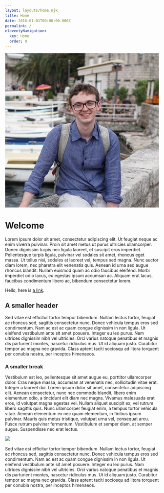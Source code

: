 ```yaml
---
layout: layouts/home.njk
title: Home
date: 2016-01-01T00:00:00.000Z
permalink: /
eleventyNavigation:
  key: Home
  order: 0
---
```

![](/static/img/boka_profile_square.jpg)

# Welcome

Lorem ipsum dolor sit amet, consectetur adipiscing elit. Ut feugiat neque ac enim viverra pulvinar. Proin sit amet metus ut purus ultricies ullamcorper. Donec dignissim turpis nec ligula laoreet, et suscipit eros imperdiet. Pellentesque turpis ligula, pulvinar vel sodales sit amet, rhoncus eget massa. Ut tellus nisi, sodales at laoreet vel, tempus sed magna. Nunc auctor diam lorem, nec pharetra elit venenatis quis. Aenean id urna sed augue rhoncus blandit. Nullam euismod quam ac odio faucibus eleifend. Morbi imperdiet odio lacus, eu egestas ipsum accumsan ac. Aliquam erat lacus, faucibus condimentum libero ac, bibendum consectetur lorem.

Hello, here is [a link](http://www.google.com).

## A smaller header

Sed vitae est efficitur tortor tempor bibendum. Nullam lectus tortor, feugiat ac rhoncus sed, sagittis consectetur nunc. Donec vehicula tempus eros sed condimentum. Nam ac est ac quam congue dignissim in non ligula. Ut eleifend vestibulum ante sit amet posuere. Integer eu leo purus. Nam ultrices dignissim nibh vel ultricies. Orci varius natoque penatibus et magnis dis parturient montes, nascetur ridiculus mus. Ut id aliquam justo. Curabitur tempor ac magna nec gravida. Class aptent taciti sociosqu ad litora torquent per conubia nostra, per inceptos himenaeos. 

### A smaller break

Vestibulum est leo, pellentesque sit amet augue eu, porttitor ullamcorper dolor. Cras neque massa, accumsan at venenatis nec, sollicitudin vitae erat. Integer a laoreet dui. Lorem ipsum dolor sit amet, consectetur adipiscing elit. Aenean consectetur, nunc nec commodo blandit, libero enim elementum odio, a tincidunt elit diam nec magna. Vivamus malesuada erat eros, id volutpat magna egestas vel. Nullam aliquet suscipit ex, vel rutrum libero sagittis quis. Nunc ullamcorper feugiat enim, a tempus tortor vehicula vitae. Aenean elementum ex nec quam elementum, in finibus ipsum pulvinar. Mauris quis metus tristique, volutpat urna vel, consequat arcu. Fusce rutrum pulvinar fermentum. Vestibulum et semper diam, at semper augue. Suspendisse nec erat lectus.

![](/static/img/logo.png)

Sed vitae est efficitur tortor tempor bibendum. Nullam lectus tortor, feugiat ac rhoncus sed, sagittis consectetur nunc. Donec vehicula tempus eros sed condimentum. Nam ac est ac quam congue dignissim in non ligula. Ut eleifend vestibulum ante sit amet posuere. Integer eu leo purus. Nam ultrices dignissim nibh vel ultricies. Orci varius natoque penatibus et magnis dis parturient montes, nascetur ridiculus mus. Ut id aliquam justo. Curabitur tempor ac magna nec gravida. Class aptent taciti sociosqu ad litora torquent per conubia nostra, per inceptos himenaeos. 
